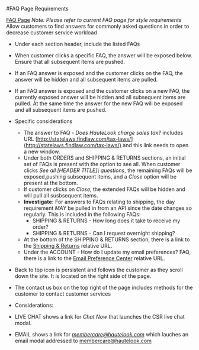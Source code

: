 #FAQ Page Requirements

[FAQ Page](/support)
*Note: Please refer to current FAQ page for style requirements*
Allow customers to find answers for commonly asked questions in order to decrease customer service workload

* Under each section header, include the listed FAQs
 * When customer clicks a specific FAQ, the answer will be exposed below. Ensure that all subsequent items are pushed.
 * If an FAQ answer is exposed and the customer clicks on the FAQ, the answer will be hidden and all subsequent items are pulled.
 * If an FAQ answer is exposed and the customer clicks on a new FAQ, the currently exposed answer will be hidden and all subsequent items are pulled. At the same time the answer for the new FAQ will be exposed and all subsequent items are pushed.
 * Specific considerations
   * The answer to FAQ - *Does HauteLook charge sales tax?* includes URL [http://statelaws.findlaw.com/tax-laws/](http://statelaws.findlaw.com/tax-laws/) and this link needs to open a new window.
   * Under both ORDERS and SHIPPING & RETURNS sections, an initial set of FAQs is present with the option to see all. When customer clicks *See all \[HEADER TITLE]\ questions*, the remaining FAQs will be exposed,pushing subsequent items, and a *Close* option will be present at the bottom.
   * If customer clicks on *Close*, the extended FAQs will be hidden and will pull all susbsequent items.
   * **Investigate:** For answers to FAQs relating to shipping, the day requirement *MAY* be pulled in from an API since the date changes so regularly. This is included in the following FAQs:
     * SHIPPING & RETURNS - How long does it take to receive my order?
     * SHIPPING & RETURNS - Can I request overnight shipping?
   * At the bottom of the SHIPPING & RETURNS section, there is a link to the [Shipping & Returns](/ship-return-policy) relative URL.
   * Under the ACCOUNT - How do I update my email preferences? FAQ, there is a link to the [Email Preference Center](/account) relative URL.

* Back to top icon is persistent and follows the customer as they scroll down the site. It is located on the right side of the page.
* The contact us box on the top right of the page includes methods for the customer to contact customer services
 * Considerations:
  * LIVE CHAT shows a link for *Chat Now* that launches the CSR live chat modal.
  * EMAIL shows a link for *membercare@hautelook.com* which lauches an email modal addressed to membercare@hautelook.com
